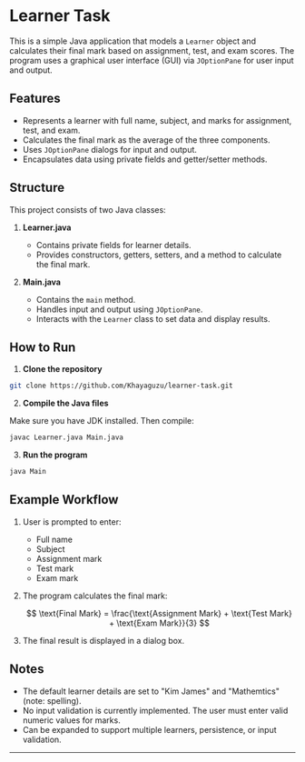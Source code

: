 # Learner Task

This is a simple Java application that models a `Learner` object and calculates their final mark based on assignment, test, and exam scores. 
The program uses a graphical user interface (GUI) via `JOptionPane` for user input and output.

## Features

* Represents a learner with full name, subject, and marks for assignment, test, and exam.
* Calculates the final mark as the average of the three components.
* Uses `JOptionPane` dialogs for input and output.
* Encapsulates data using private fields and getter/setter methods.

## Structure

This project consists of two Java classes:

1. **Learner.java**

   * Contains private fields for learner details.
   * Provides constructors, getters, setters, and a method to calculate the final mark.

2. **Main.java**

   * Contains the `main` method.
   * Handles input and output using `JOptionPane`.
   * Interacts with the `Learner` class to set data and display results.

## How to Run

1. **Clone the repository**

```bash
git clone https://github.com/Khayaguzu/learner-task.git
```

2. **Compile the Java files**

Make sure you have JDK installed. Then compile:

```bash
javac Learner.java Main.java
```

3. **Run the program**

```bash
java Main
```

## Example Workflow

1. User is prompted to enter:

   * Full name
   * Subject
   * Assignment mark
   * Test mark
   * Exam mark

2. The program calculates the final mark:

   $$
   \text{Final Mark} = \frac{\text{Assignment Mark} + \text{Test Mark} + \text{Exam Mark}}{3}
   $$

3. The final result is displayed in a dialog box.

## Notes

* The default learner details are set to "Kim James" and "Mathemtics" (note: spelling).
* No input validation is currently implemented. The user must enter valid numeric values for marks.
* Can be expanded to support multiple learners, persistence, or input validation.

---
